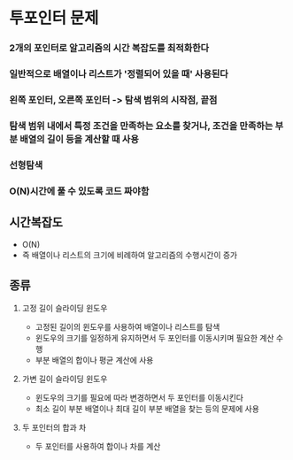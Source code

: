 # 투포인터 문제
### 2개의 포인터로 알고리즘의 시간 복잡도를 최적화한다
### 일반적으로 배열이나 리스트가 '정렬되어 있을 때' 사용된다
### 왼쪽 포인터, 오른쪽 포인터 -> 탐색 범위의 시작점, 끝점
### 탐색 범위 내에서 특정 조건을 만족하는 요소를 찾거나, 조건을 만족하는 부분 배열의 길이 등을 계산할 때 사용
### 선형탐색
### O(N)시간에 풀 수 있도록 코드 짜야함


## 시간복잡도
- O(N)
- 즉 배열이나 리스트의 크기에 비례하여 알고리즘의 수행시간이 증가

## 종류

1. 고정 길이 슬라이딩 윈도우
   - 고정된 길이의 윈도우를 사용하여 배열이나 리스트를 탐색
   - 윈도우의 크기를 일정하게 유지하면서 두 포인터를 이동시키며 필요한 계산 수행
   - 부분 배열의 합이나 평균 계산에 사용

2. 가변 길이 슬라이딩 윈도우
   - 윈도우의 크기를 필요에 따라 변경하면서 두 포인터를 이동시킨다
   - 최소 길이 부분 배열이나 최대 길이 부분 배열을 찾는 등의 문제에 사용

3. 두 포인터의 합과 차
   - 두 포인터를 사용하여 합이나 차를 계산




















